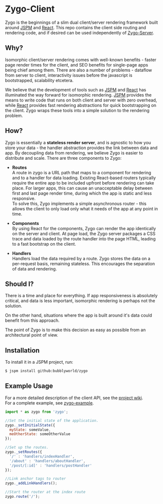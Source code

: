# Zygo-Client

Zygo is the beginnings of a slim dual client/server rendering framework built around [JSPM](https://www.github.com/jspm/jspm-cli) and [React](https://www.github.com/facebook/react). This repo contains the client side routing and rendering code, and if desired can be used independently of [Zygo-Server](https://www.github.com/Bubblyworld/zygo-server).

## Why?

Isomorphic client/server rendering comes with well-known benefits - faster page render times for the client, and SEO benefits for single-page apps being chief among them. There are also a number of problems - dataflow from server to client, interactivity issues  before the javascript is bootstrapped, scalability etcetera.

We believe that the development of tools such as [JSPM](https://www.github.com/jspm/jspm-cli) and [React](https://www.github.com/facebook/react) has illuminated the way forward for isomorphic rendering. [JSPM](https://www.github.com/jspm/jspm-cli) provides the means to write code that runs on both client and server with zero overhead, while [React](https://www.github.com/facebook/react) provides fast rendering abstractions for quick bootstrapping on the client. Zygo wraps these tools into a simple solution to the rendering problem.

## How?

Zygo is essentially a __stateless render server__, and is agnostic to how you store your data - the handler abstraction provides the link between data and app. By decoupling data from rendering, we believe Zygo is easier to distribute and scale. There are three components to Zygo:
- __Routes__  
A route in zygo is a URL path that maps to a component for rendering and to a handler for data loading. Existing React-based routers typically require the entire app to be included upfront before rendering can take place. For larger apps, this can cause an unacceptable delay between first and last page render time, during which the app is static and less responsive.  
To solve this, Zygo implements a simple asynchronous router - this allows the client to only load only what it needs of the app at any point in time.

- __Components__  
By using React for the components, Zygo can render the app identically on the server and client. At page load, the Zygo server packages a CSS trace and data loaded by the route handler into the page HTML, leading to a fast bootstrap on the client.

- __Handlers__  
Handlers load the data required by a route. Zygo stores the data on a per-request basis, remaining stateless. This encourages the separation of data and rendering.

## Should I?

There is a time and place for everything. If app responsiveness is absolutely critical, and data is less important, isomorphic rendering is perhaps not the solution.

On the other hand, situations where the app is built around it's data could benefit from this approach.

The point of Zygo is to make this decision as easy as possible from an architectural point of view.

## Installation
To install it in a JSPM project, run:
``` bash
$ jspm install github:bubblyworld/zygo
```

## Example Usage
For a more detailed description of the client API, see the [project wiki](https://www.github.com/Bubblyworld/zygo/wiki).  
For a complete example, see [zygo-example](https://www.github.com/Bubblyworld/zygo-example).

``` javascript
import * as zygo from 'zygo';

//Set the initial state of the application.
zygo._setInitialState({
  myState: someValue,
  meOtherState: someOtherValue
});

//Set up the routes.
zygo._setRoutes({
  '/' : 'handlers/indexHandler',
  '/about' : 'handlers/aboutHandler',
  '/post/[:id]' : 'handlers/postHandler'
});

//Link anchor tags to router
zygo._addLinkHandlers();

//Start the router at the index route
zygo.route('/');
```
